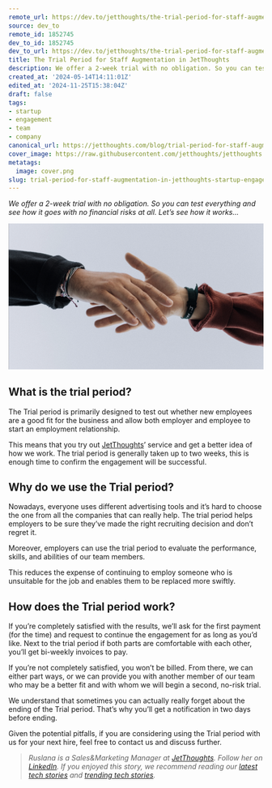 ```yaml
---
remote_url: https://dev.to/jetthoughts/the-trial-period-for-staff-augmentation-in-jetthoughts-eff
source: dev_to
remote_id: 1852745
dev_to_id: 1852745
dev_to_url: https://dev.to/jetthoughts/the-trial-period-for-staff-augmentation-in-jetthoughts-eff
title: The Trial Period for Staff Augmentation in JetThoughts
description: We offer a 2-week trial with no obligation. So you can test everything and see how it goes with no...
created_at: '2024-05-14T14:11:01Z'
edited_at: '2024-11-25T15:38:04Z'
draft: false
tags:
- startup
- engagement
- team
- company
canonical_url: https://jetthoughts.com/blog/trial-period-for-staff-augmentation-in-jetthoughts-startup-engagement/
cover_image: https://raw.githubusercontent.com/jetthoughts/jetthoughts.github.io/master/content/blog/trial-period-for-staff-augmentation-in-jetthoughts-startup-engagement/cover.png
metatags:
  image: cover.png
slug: trial-period-for-staff-augmentation-in-jetthoughts-startup-engagement
---
```

*We offer a 2-week trial with no obligation. So you can test everything and see how it goes with no financial risks at all. Let’s see how it works…*

![Photo by [Austin Kehmeier](https://unsplash.com/@a_kehmeier?utm_source=unsplash&utm_medium=referral&utm_content=creditCopyText) on [Unsplash](https://unsplash.com/s/photos/hands-together?utm_source=unsplash&utm_medium=referral&utm_content=creditCopyText)](file_0.png)

## What is the trial period?

The Trial period is primarily designed to test out whether new employees are a good fit for the business and allow both employer and employee to start an employment relationship.

This means that you try out [JetThoughts](https://www.jetthoughts.com/)’ service and get a better idea of how we work. The trial period is generally taken up to two weeks, this is enough time to confirm the engagement will be successful.

## Why do we use the Trial period?

Nowadays, everyone uses different advertising tools and it’s hard to choose the one from all the companies that can really help. The trial period helps employers to be sure they’ve made the right recruiting decision and don’t regret it.

Moreover, employers can use the trial period to evaluate the performance, skills, and abilities of our team members.

This reduces the expense of continuing to employ someone who is unsuitable for the job and enables them to be replaced more swiftly.

## How does the Trial period work?

If you’re completely satisfied with the results, we’ll ask for the first payment (for the time) and request to continue the engagement for as long as you’d like. Next to the trial period if both parts are comfortable with each other, you’ll get bi-weekly invoices to pay.

If you’re not completely satisfied, you won’t be billed. From there, we can either part ways, or we can provide you with another member of our team who may be a better fit and with whom we will begin a second, no-risk trial.

We understand that sometimes you can actually really forget about the ending of the Trial period. That’s why you’ll get a notification in two days before ending.

Given the potential pitfalls, if you are considering using the Trial period with us for your next hire, feel free to contact us and discuss further.
>  *Ruslana is a Sales&Marketing Manager at [JetThoughts](https://www.jetthoughts.com/). Follow her on [LinkedIn](https://www.linkedin.com/in/ruslana-brykaliuk-970016135/).*
>  *If you enjoyed this story, we recommend reading our [latest tech stories](https://jtway.co/latest) and [trending tech stories](https://jtway.co/trending).*
